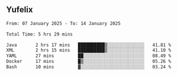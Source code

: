 ## Yufelix

<!--START_SECTION:waka-->

```txt
From: 07 January 2025 - To: 14 January 2025

Total Time: 5 hrs 29 mins

Java       2 hrs 17 mins   ██████████▒░░░░░░░░░░░░░░   41.81 %
XML        2 hrs 15 mins   ██████████▒░░░░░░░░░░░░░░   41.10 %
YAML       27 mins         ██░░░░░░░░░░░░░░░░░░░░░░░   08.49 %
Docker     17 mins         █▒░░░░░░░░░░░░░░░░░░░░░░░   05.26 %
Bash       10 mins         ▓░░░░░░░░░░░░░░░░░░░░░░░░   03.24 %
```

<!--END_SECTION:waka-->

